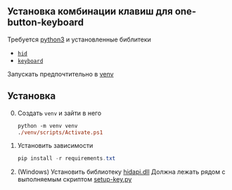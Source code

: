 ## Установка комбинации клавиш для one-button-keyboard

Требуется [python3](https://www.python.org/downloads/) и установленные библитеки
- [`hid`](https://pypi.org/project/hid/)
- [`keyboard`](https://pypi.org/project/keyboard/)

Запускать предпочтительно в [venv](https://python.land/virtual-environments/virtualenv)

## Установка

0. Создать `venv` и зайти в него

    ```ps
    python -m venv venv
    ./venv/scripts/Activate.ps1
    ```
    
1. Установить зависимости

    ```powershell
    pip install -r requirements.txt
    ```

3. (Windows) Установить библиотеку [hidapi.dll](https://github.com/libusb/hidapi/releases)
    Должна лежать рядом с выполняемым скриптом [setup-key.py](setup-key.py)
